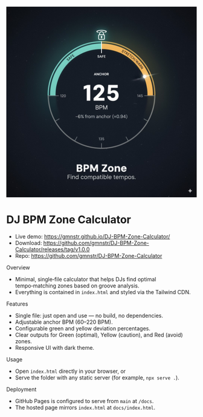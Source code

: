 <p align="center">
  <img src="BPM%20Zone.jpeg" alt="BPM Zone Calculator" width="600"/>
</p>

# DJ BPM Zone Calculator

- Live demo: https://gmnstr.github.io/DJ-BPM-Zone-Calculator/
- Download: https://github.com/gmnstr/DJ-BPM-Zone-Calculator/releases/tag/v1.0.0
- Repo: https://github.com/gmnstr/DJ-BPM-Zone-Calculator

Overview
- Minimal, single‑file calculator that helps DJs find optimal tempo‑matching zones based on groove analysis.
- Everything is contained in `index.html` and styled via the Tailwind CDN.

Features
- Single file: just open and use — no build, no dependencies.
- Adjustable anchor BPM (60–220 BPM).
- Configurable green and yellow deviation percentages.
- Clear outputs for Green (optimal), Yellow (caution), and Red (avoid) zones.
- Responsive UI with dark theme.

Usage
- Open `index.html` directly in your browser, or
- Serve the folder with any static server (for example, `npx serve .`).

Deployment
- GitHub Pages is configured to serve from `main` at `/docs`.
- The hosted page mirrors `index.html` at `docs/index.html`.
